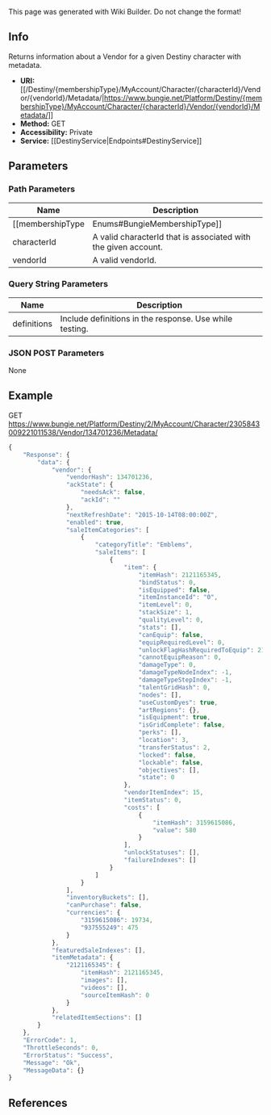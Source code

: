 <span class="wiki-builder">This page was generated with Wiki Builder. Do not change the format!</span>

## Info
Returns information about a Vendor for a given Destiny character with metadata.
* **URI:** [[/Destiny/{membershipType}/MyAccount/Character/{characterId}/Vendor/{vendorId}/Metadata/|https://www.bungie.net/Platform/Destiny/{membershipType}/MyAccount/Character/{characterId}/Vendor/{vendorId}/Metadata/]]
* **Method:** GET
* **Accessibility:** Private
* **Service:** [[DestinyService|Endpoints#DestinyService]]

## Parameters
### Path Parameters
Name | Description
---- | -----------
[[membershipType|Enums#BungieMembershipType]] | A valid Bungie.net membershipType.
characterId | A valid characterId that is associated with the given account.
vendorId | A valid vendorId.

### Query String Parameters
Name | Description
---- | -----------
definitions | Include definitions in the response. Use while testing.

### JSON POST Parameters
None

## Example
GET https://www.bungie.net/Platform/Destiny/2/MyAccount/Character/2305843009221011538/Vendor/134701236/Metadata/
```javascript
{
    "Response": {
        "data": {
            "vendor": {
                "vendorHash": 134701236,
                "ackState": {
                    "needsAck": false,
                    "ackId": ""
                },
                "nextRefreshDate": "2015-10-14T08:00:00Z",
                "enabled": true,
                "saleItemCategories": [
                    {
                        "categoryTitle": "Emblems",
                        "saleItems": [
                            {
                                "item": {
                                    "itemHash": 2121165345,
                                    "bindStatus": 0,
                                    "isEquipped": false,
                                    "itemInstanceId": "0",
                                    "itemLevel": 0,
                                    "stackSize": 1,
                                    "qualityLevel": 0,
                                    "stats": [],
                                    "canEquip": false,
                                    "equipRequiredLevel": 0,
                                    "unlockFlagHashRequiredToEquip": 2166136261,
                                    "cannotEquipReason": 0,
                                    "damageType": 0,
                                    "damageTypeNodeIndex": -1,
                                    "damageTypeStepIndex": -1,
                                    "talentGridHash": 0,
                                    "nodes": [],
                                    "useCustomDyes": true,
                                    "artRegions": {},
                                    "isEquipment": true,
                                    "isGridComplete": false,
                                    "perks": [],
                                    "location": 3,
                                    "transferStatus": 2,
                                    "locked": false,
                                    "lockable": false,
                                    "objectives": [],
                                    "state": 0
                                },
                                "vendorItemIndex": 15,
                                "itemStatus": 0,
                                "costs": [
                                    {
                                        "itemHash": 3159615086,
                                        "value": 580
                                    }
                                ],
                                "unlockStatuses": [],
                                "failureIndexes": []
                            }
                        ]
                    }
                ],
                "inventoryBuckets": [],
                "canPurchase": false,
                "currencies": {
                    "3159615086": 19734,
                    "937555249": 475
                }
            },
            "featuredSaleIndexes": [],
            "itemMetadata": {
                "2121165345": {
                    "itemHash": 2121165345,
                    "images": [],
                    "videos": [],
                    "sourceItemHash": 0
                }
            },
            "relatedItemSections": []
        }
    },
    "ErrorCode": 1,
    "ThrottleSeconds": 0,
    "ErrorStatus": "Success",
    "Message": "Ok",
    "MessageData": {}
}
```

## References
